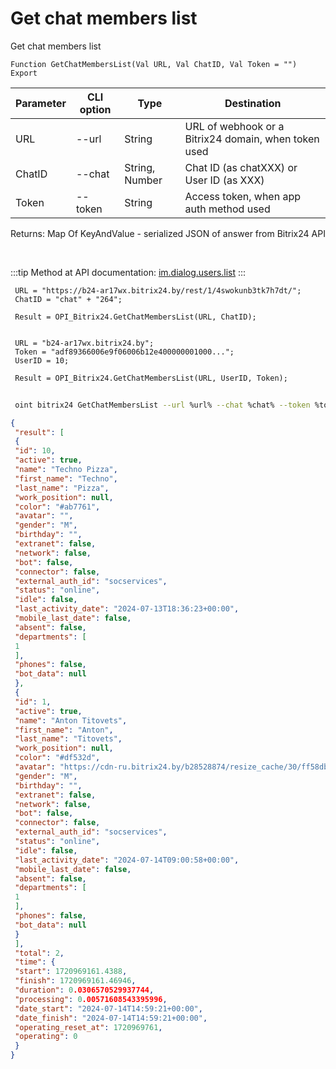 ﻿---
sidebar_position: 15
---

# Get chat members list
 Get chat members list



`Function GetChatMembersList(Val URL, Val ChatID, Val Token = "") Export`

 | Parameter | CLI option | Type | Destination |
 |-|-|-|-|
 | URL | --url | String | URL of webhook or a Bitrix24 domain, when token used |
 | ChatID | --chat | String, Number | Chat ID (as chatXXX) or User ID (as XXX) |
 | Token | --token | String | Access token, when app auth method used |

 
 Returns: Map Of KeyAndValue - serialized JSON of answer from Bitrix24 API

<br/>

:::tip
Method at API documentation: [im.dialog.users.list](https://dev.1c-bitrix.ru/learning/course/?COURSE_ID=93&LESSON_ID=23800)
:::
<br/>


```bsl title="Code example"
 URL = "https://b24-ar17wx.bitrix24.by/rest/1/4swokunb3tk7h7dt/";
 ChatID = "chat" + "264";
 
 Result = OPI_Bitrix24.GetChatMembersList(URL, ChatID);
 
 
 URL = "b24-ar17wx.bitrix24.by";
 Token = "adf89366006e9f06006b12e400000001000...";
 UserID = 10;
 
 Result = OPI_Bitrix24.GetChatMembersList(URL, UserID, Token);
```
	


```sh title="CLI command example"
 
 oint bitrix24 GetChatMembersList --url %url% --chat %chat% --token %token%

```

```json title="Result"
{
 "result": [
 {
 "id": 10,
 "active": true,
 "name": "Techno Pizza",
 "first_name": "Techno",
 "last_name": "Pizza",
 "work_position": null,
 "color": "#ab7761",
 "avatar": "",
 "gender": "M",
 "birthday": "",
 "extranet": false,
 "network": false,
 "bot": false,
 "connector": false,
 "external_auth_id": "socservices",
 "status": "online",
 "idle": false,
 "last_activity_date": "2024-07-13T18:36:23+00:00",
 "mobile_last_date": false,
 "absent": false,
 "departments": [
 1
 ],
 "phones": false,
 "bot_data": null
 },
 {
 "id": 1,
 "active": true,
 "name": "Anton Titovets",
 "first_name": "Anton",
 "last_name": "Titovets",
 "work_position": null,
 "color": "#df532d",
 "avatar": "https://cdn-ru.bitrix24.by/b28528874/resize_cache/30/ff58db95aecdfa09ae61b51b5fd8f63f/main/d7e/d7e99cf556e4ab676463dae2c00ddfbb/a7e0af6899300e3c684caeca5c334d81.jpg",
 "gender": "M",
 "birthday": "",
 "extranet": false,
 "network": false,
 "bot": false,
 "connector": false,
 "external_auth_id": "socservices",
 "status": "online",
 "idle": false,
 "last_activity_date": "2024-07-14T09:00:58+00:00",
 "mobile_last_date": false,
 "absent": false,
 "departments": [
 1
 ],
 "phones": false,
 "bot_data": null
 }
 ],
 "total": 2,
 "time": {
 "start": 1720969161.4388,
 "finish": 1720969161.46946,
 "duration": 0.0306570529937744,
 "processing": 0.00571608543395996,
 "date_start": "2024-07-14T14:59:21+00:00",
 "date_finish": "2024-07-14T14:59:21+00:00",
 "operating_reset_at": 1720969761,
 "operating": 0
 }
}
```
